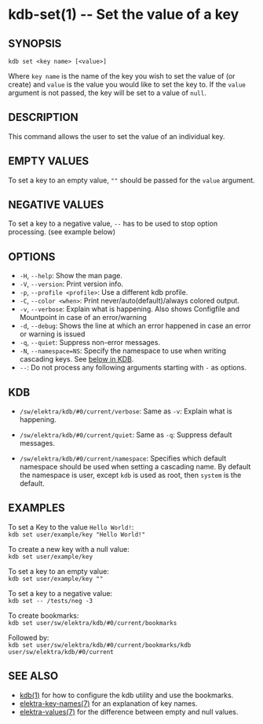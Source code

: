 # kdb-set(1) -- Set the value of a key

## SYNOPSIS

`kdb set <key name> [<value>]`

Where `key name` is the name of the key you wish to set the value of (or create) and `value` is the value you would like to set the key to.
If the `value` argument is not passed, the key will be set to a value of `null`.

## DESCRIPTION

This command allows the user to set the value of an individual key.

## EMPTY VALUES

To set a key to an empty value, `""` should be passed for the `value` argument.

## NEGATIVE VALUES

To set a key to a negative value, `--` has to be used to stop option processing. (see example below)

## OPTIONS

- `-H`, `--help`:
  Show the man page.
- `-V`, `--version`:
  Print version info.
- `-p`, `--profile <profile>`:
  Use a different kdb profile.
- `-C`, `--color <when>`:
  Print never/auto(default)/always colored output.
- `-v`, `--verbose`:
  Explain what is happening. Also shows Configfile and Mountpoint in case of an error/warning
- `-d`, `--debug`:
  Shows the line at which an error happened in case an error or warning is issued
- `-q`, `--quiet`:
  Suppress non-error messages.
- `-N`, `--namespace=NS`:
  Specify the namespace to use when writing cascading keys.
  See [below in KDB](#KDB).
- `--`:
  Do not process any following arguments starting with `-` as options.

## KDB

- `/sw/elektra/kdb/#0/current/verbose`:
  Same as `-v`: Explain what is happening.

- `/sw/elektra/kdb/#0/current/quiet`:
  Same as `-q`: Suppress default messages.

- `/sw/elektra/kdb/#0/current/namespace`:
  Specifies which default namespace should be used when setting a cascading name.
  By default the namespace is user, except `kdb` is used as root, then `system`
  is the default.

## EXAMPLES

To set a Key to the value `Hello World!`:<br>
`kdb set user/example/key "Hello World!"`

To create a new key with a null value:<br>
`kdb set user/example/key`

To set a key to an empty value:<br>
`kdb set user/example/key ""`

To set a key to a negative value:<br>
`kdb set -- /tests/neg -3`

To create bookmarks:<br>
`kdb set user/sw/elektra/kdb/#0/current/bookmarks`

Followed by:<br>
`kdb set user/sw/elektra/kdb/#0/current/bookmarks/kdb user/sw/elektra/kdb/#0/current`

## SEE ALSO

- [kdb(1)](kdb.md) for how to configure the kdb utility and use the bookmarks.
- [elektra-key-names(7)](elektra-key-names.md) for an explanation of key names.
- [elektra-values(7)](elektra-values.md) for the difference between empty and null values.
